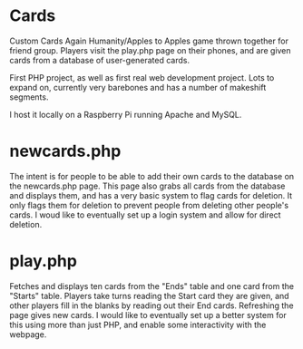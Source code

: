 # Cards
Custom Cards Again Humanity/Apples to Apples game thrown together for friend group.
Players visit the play.php page on their phones, and are given cards from a database of user-generated cards. 


First PHP project, as well as first real web development project. 
Lots to expand on, currently very barebones and has a number of makeshift segments. 

I host it locally on a Raspberry Pi running Apache and MySQL. 

# newcards.php
The intent is for people to be able to add their own cards to the database on the newcards.php page.
This page also grabs all cards from the database and displays them, and has a very basic system to flag cards for deletion. 
It only flags them for deletion to prevent people from deleting other people's cards. 
I woud like to eventually set up a login system and allow for direct deletion. 

# play.php
Fetches and displays ten cards from the "Ends" table and one card from the "Starts" table. 
Players take turns reading the Start card they are given, and other players fill in the blanks by reading out their End cards. 
Refreshing the page gives new cards. 
I would like to eventually set up a better system for this using more than just PHP, and enable some interactivity with the webpage.
